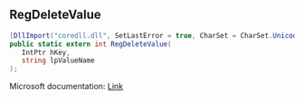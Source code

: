 ## RegDeleteValue

```csharp
[DllImport("coredll.dll", SetLastError = true, CharSet = CharSet.Unicode)]
public static extern int RegDeleteValue(
   IntPtr hKey,
   string lpValueName
);
```

Microsoft documentation: [Link](https://docs.microsoft.com/en-us/windows/win32/api/winreg/nf-winreg-regdeletevaluew)
